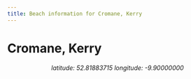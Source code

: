 ```yaml
---
title: Beach information for Cromane, Kerry
---
```

# Cromane, Kerry 

<div align="center"><i>latitude: 52.81883715 longitude: -9.90000000</i></div>